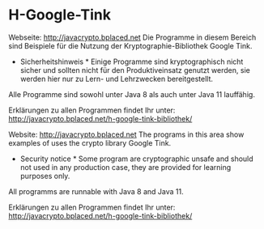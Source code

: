 # H-Google-Tink

Webseite: http://javacrypto.bplaced.net Die Programme in diesem Bereich sind Beispiele für die Nutzung der Kryptographie-Bibliothek Google Tink.

* Sicherheitshinweis * Einige Programme sind kryptographisch nicht sicher und sollten nicht für den Produktiveinsatz genutzt werden, sie werden hier nur zu Lern- und Lehrzwecken bereitgestellt. 

Alle Programme sind sowohl unter Java 8 als auch unter Java 11 lauffähig.

Erklärungen zu allen Programmen findet Ihr unter: http://javacrypto.bplaced.net/h-google-tink-bibliothek/

Website: http://javacrypto.bplaced.net The programs in this area show examples of uses the crypto library Google Tink.

* Security notice * Some program are cryptographic unsafe and should not used in any production case, they are provided for learning purposes only. 

All programms are runnable with Java 8 and Java 11.

Erklärungen zu allen Programmen findet Ihr unter: http://javacrypto.bplaced.net/h-google-tink-bibliothek/
